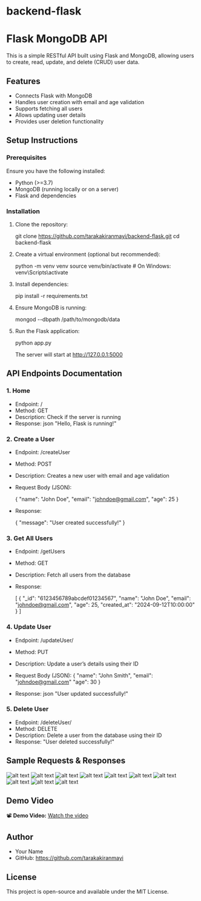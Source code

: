# backend-flask
# Flask MongoDB API

This is a simple RESTful API built using Flask and MongoDB, allowing users to create, read, update, and delete (CRUD) user data.

## Features
- Connects Flask with MongoDB
- Handles user creation with email and age validation
- Supports fetching all users
- Allows updating user details
- Provides user deletion functionality

## Setup Instructions

### Prerequisites
Ensure you have the following installed:
- Python (>=3.7)
- MongoDB (running locally or on a server)
- Flask and dependencies

### Installation
1. Clone the repository:
   
   git clone https://github.com/tarakakiranmayi/backend-flask.git
   cd backend-flask
   

2. Create a virtual environment (optional but recommended):
   
   python -m venv venv
   source venv/bin/activate  # On Windows: venv\Scripts\activate
   

3. Install dependencies:
   
   pip install -r requirements.txt
   

4. Ensure MongoDB is running:
   
   mongod --dbpath /path/to/mongodb/data
   

5. Run the Flask application:
   
   python app.py
   
   The server will start at http://127.0.0.1:5000



## API Endpoints Documentation

### 1. Home
- Endpoint: /
- Method: GET
- Description: Check if the server is running
- Response:
  json
  "Hello, Flask is running!"
  

### 2. Create a User
- Endpoint: /createUser
- Method: POST
- Description: Creates a new user with email and age validation
- Request Body (JSON):
  
  {
    "name": "John Doe",
    "email": "johndoe@gmail.com",
    "age": 25
  }
  
- Response:

  { "message": "User created successfully!" }
  

### 3. Get All Users
- Endpoint: /getUsers
- Method: GET
- Description: Fetch all users from the database
- Response:

  [
    {
      "_id": "6123456789abcdef01234567",
      "name": "John Doe",
      "email": "johndoe@gmail.com",
      "age": 25,
      "created_at": "2024-09-12T10:00:00"
    }
  ]
  

### 4. Update User
- Endpoint: /updateUser/<id>
- Method: PUT
- Description: Update a user’s details using their ID
- Request Body (JSON):
  {
    "name": "John Smith",
     "email":  "johndoe@gmail.com"
    "age": 30
  }
  
- Response:
  json
  "User updated successfully!"
  

### 5. Delete User
- Endpoint: /deleteUser/<id>
- Method: DELETE
- Description: Delete a user from the database using their ID
- Response:
  "User deleted successfully!"
  
## Sample Requests & Responses


![alt text](https://github.com/tarakakiranmayi/backend-flask/blob/main/image-1.png)
![alt text](image-1.png)
![alt text](image-2.png)
![alt text](image-3.png)
![alt text](image-4.png)
![alt text](image-5.png)
![alt text](image-6.png)
![alt text](image-7.png)
![alt text](image-8.png)
![alt text](image-9.png)
## Demo Video
📽️ **Demo Video:** [Watch the video](https://github.com/YOUR_USERNAME/YOUR_REPO/blob/main/video.mp4)




## Author
- Your Name
- GitHub: https://github.com/tarakakiranmayi

## License
This project is open-source and available under the MIT License.

